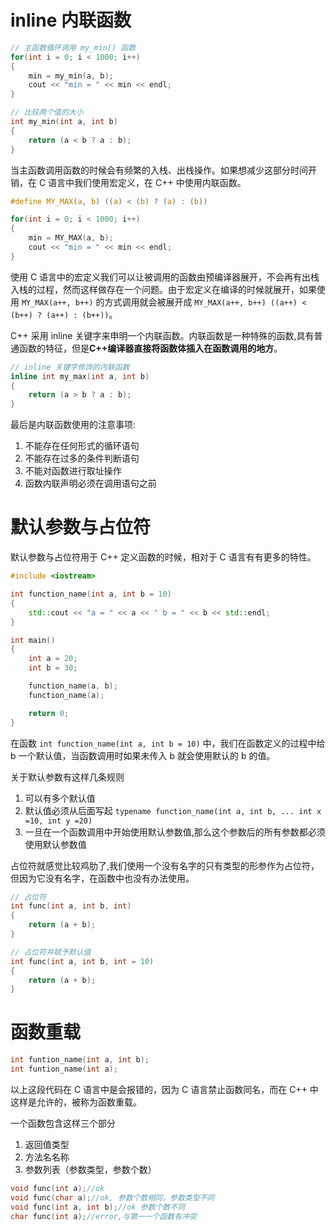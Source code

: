 # inline 内联函数

```c++
// 主函数循环调用 my_min() 函数
for(int i = 0; i < 1000; i++)
{
    min = my_min(a, b);
    cout << "min = " << min << endl;
}

// 比较两个值的大小
int my_min(int a, int b)
{
    return (a < b ? a : b);
}
```
当主函数调用函数的时候会有频繁的入栈、出栈操作。如果想减少这部分时间开销，在 C 语言中我们使用宏定义，在 C++ 中使用内联函数。

```c
#define MY_MAX(a, b) ((a) < (b) ? (a) : (b))

for(int i = 0; i < 1000; i++)
{
    min = MY_MAX(a, b);
    cout << "min = " << min << endl;
}
```

使用 C 语言中的宏定义我们可以让被调用的函数由预编译器展开，不会再有出栈入栈的过程，然而这样做存在一个问题。由于宏定义在编译的时候就展开，如果使用 `MY_MAX(a++, b++)` 的方式调用就会被展开成 `MY_MAX(a++, b++) ((a++) < (b++) ? (a++) : (b++))`。

C++ 采用 inline 关键字来申明一个内联函数。内联函数是一种特殊的函数,具有普通函数的特征，但是**C++编译器直接将函数体插入在函数调用的地方**。

```c++
// inline 关键字修饰的内联函数
inline int my_max(int a, int b)
{
    return (a > b ? a : b);
}
```

最后是内联函数使用的注意事项:

1. 不能存在任何形式的循环语句
2. 不能存在过多的条件判断语句
3. 不能对函数进行取址操作
4. 函数内联声明必须在调用语句之前 

# 默认参数与占位符

默认参数与占位符用于 C++ 定义函数的时候，相对于 C 语言有有更多的特性。

```c++
#include <iostream>

int function_name(int a, int b = 10)
{
    std::cout << "a = " << a << " b = " << b << std::endl;
}

int main()
{
    int a = 20;
    int b = 30;

    function_name(a, b);
    function_name(a);

    return 0;
}
```

在函数 `int function_name(int a, int b = 10)` 中，我们在函数定义的过程中给 b 一个默认值，当函数调用时如果未传入 b 就会使用默认的 b 的值。

关于默认参数有这样几条规则

1. 可以有多个默认值
2. 默认值必须从后面写起 `typename function_name(int a, int b, ... int x =10, int y =20)`
3. 一旦在一个函数调用中开始使用默认参数值,那么这个参数后的所有参数都必须使用默认参数值 

占位符就感觉比较鸡肋了,我们使用一个没有名字的只有类型的形参作为占位符，但因为它没有名字，在函数中也没有办法使用。

```c++
// 占位符
int	func(int a,	int b, int)	
{	
    return (a + b);
}

// 占位符并赋予默认值
int	func(int a,	int b, int = 10)	
{	
    return (a + b);
}
```

# 函数重载

```c
int funtion_name(int a, int b);
int funtion_name(int a);
```

以上这段代码在 C 语言中是会报错的，因为 C 语言禁止函数同名，而在 C++ 中这样是允许的，被称为函数重载。

一个函数包含这样三个部分

1. 返回值类型
2. 方法名名称
3. 参数列表（参数类型，参数个数）

```c++
void func(int a);//ok
void func(char a);//ok, 参数个数相同，参数类型不同	
void func(int a, int b);//ok 参数个数不同
char func(int a);//error,与第一一个函数有冲突	
```